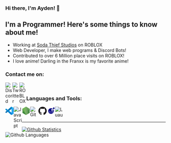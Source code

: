 ### Hi there, I'm Ayden! 👋

## I'm a Programmer! Here's some things to know about me!
- Working at [Soda Thief Studios](https://www.roblox.com/groups/7408442/Soda-Thief-Studios#!/about) on ROBLOX
- Web Developer, I make web programs & Discord Bots!
- Contributed to over 6 Million place visits on ROBLOX!
- I love anime! Darling in the Franxx is my favorite anime!

### Contact me on:

[<img align="left" alt="Discord" width="22px" src="https://www.freeiconspng.com/uploads/discord-black-icon-1.png" />][discord]
[<img align="left" alt="Twitter" width="22px" src="https://cdn.jsdelivr.net/npm/simple-icons@v3/icons/twitter.svg" />][twitter]
[<img align="left" alt="ROBLOX" width="22px" src="https://upload.wikimedia.org/wikipedia/commons/thumb/3/3a/Roblox_player_icon_black.svg/1200px-Roblox_player_icon_black.svg.png" />][roblox]

<br />

### Languages and Tools:

[<img align="left" alt="Visual Studio Code" width="26px" src="https://raw.githubusercontent.com/github/explore/80688e429a7d4ef2fca1e82350fe8e3517d3494d/topics/visual-studio-code/visual-studio-code.png" />][vsc]
[<img align="left" alt="JavaScript" width="26px" src="https://www.freepnglogos.com/uploads/javascript-png/js-logo-png-5.png" />][javasc]
[<img align="left" alt="Node.js" width="26px" src="https://raw.githubusercontent.com/github/explore/80688e429a7d4ef2fca1e82350fe8e3517d3494d/topics/nodejs/nodejs.png" />][node.js]
[<img align="left" alt="Git" width="26px" src="https://git-scm.com/images/logos/downloads/Git-Icon-1788C.png" />][git]
[<img align="left" alt="GitHub" width="26px" src="https://raw.githubusercontent.com/github/explore/78df643247d429f6cc873026c0622819ad797942/topics/github/github.png" />][github]
[<img align="left" alt="Lua" width="26px" src="https://raw.githubusercontent.com/github/explore/80688e429a7d4ef2fca1e82350fe8e3517d3494d/topics/lua/lua.png" />][lua]
[<img align="left" alt="Luau" width="26px" src="https://luau-lang.org/assets/images/luau-88.png" />][luau]

<br />
<br />

---

[![Github Statistics](https://github-readme-stats.vercel.app/api?username=LuauProgrammer&show_icons=true&theme=dark)](https://github.com/anuraghazra/github-readme-stats)
<br />
![Github Languages](https://github-readme-stats.vercel.app/api/top-langs?username=LuauProgrammer&show_icons=true&theme=dark)



[twitter]: https://twitter.com/aydenlmao_
[discord]: https://discordhub.com/profile/759164557922664491
[roblox]: https://www.roblox.com/users/127378116/profile
[vsc]: https://code.visualstudio.com
[javasc]: https://www.javascript.com
[node.js]: https://nodejs.org
[git]: https://git-scm.com
[github]: https://github.com
[lua]: http://www.lua.org
[luau]: https://luau-lang.org/
